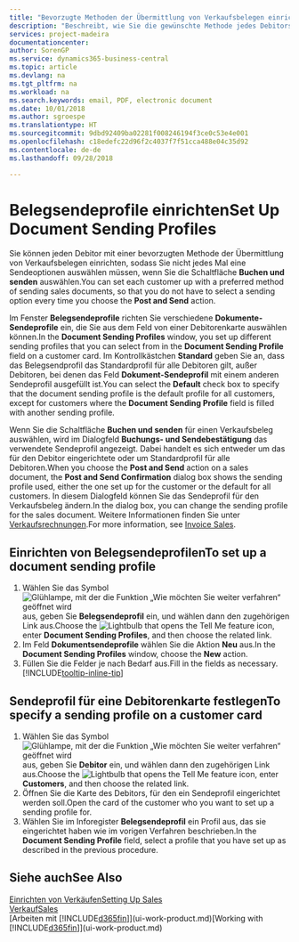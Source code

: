 ```yaml
---
title: "Bevorzugte Methoden der Übermittlung von Verkaufsbelegen einrichten | Microsoft Docs"
description: "Beschreibt, wie Sie die gewünschte Methode jedes Debitors der Übermittlung von Verkaufsbelegen eingerichtet, z Buchen, PDF-Dateien, elektronischer Beleg, usw."
services: project-madeira
documentationcenter: 
author: SorenGP
ms.service: dynamics365-business-central
ms.topic: article
ms.devlang: na
ms.tgt_pltfrm: na
ms.workload: na
ms.search.keywords: email, PDF, electronic document
ms.date: 10/01/2018
ms.author: sgroespe
ms.translationtype: HT
ms.sourcegitcommit: 9dbd92409ba02281f008246194f3ce0c53e4e001
ms.openlocfilehash: c18edefc22d96f2c4037f7f51cca488e04c35d92
ms.contentlocale: de-de
ms.lasthandoff: 09/28/2018

---
```

# <a name="set-up-document-sending-profiles"></a><span data-ttu-id="55496-103">Belegsendeprofile einrichten</span><span class="sxs-lookup"><span data-stu-id="55496-103">Set Up Document Sending Profiles</span></span>
<span data-ttu-id="55496-104">Sie können jeden Debitor mit einer bevorzugten Methode der Übermittlung von Verkaufsbelegen einrichten, sodass Sie nicht jedes Mal eine Sendeoptionen auswählen müssen, wenn Sie die Schaltfläche **Buchen und senden** auswählen.</span><span class="sxs-lookup"><span data-stu-id="55496-104">You can set each customer up with a preferred method of sending sales documents, so that you do not have to select a sending option every time you choose the **Post and Send** action.</span></span>

<span data-ttu-id="55496-105">Im Fenster **Belegsendeprofile** richten Sie verschiedene **Dokumente-Sendeprofile** ein, die Sie aus dem Feld von einer Debitorenkarte auswählen können.</span><span class="sxs-lookup"><span data-stu-id="55496-105">In the **Document Sending Profiles** window, you set up different sending profiles that you can select from in the **Document Sending Profile** field on a customer card.</span></span> <span data-ttu-id="55496-106">Im Kontrollkästchen **Standard** geben Sie an, dass das Belegsendprofil das Standardprofil für alle Debitoren gilt, außer Debitoren, bei denen das Feld **Dokument-Sendeprofil** mit einem anderen Sendeprofil ausgefüllt ist.</span><span class="sxs-lookup"><span data-stu-id="55496-106">You can select the **Default** check box to specify that the document sending profile is the default profile for all customers, except for customers where the **Document Sending Profile** field is filled with another sending profile.</span></span>

<span data-ttu-id="55496-107">Wenn Sie die Schaltfläche **Buchen und senden** für einen Verkaufsbeleg auswählen, wird im Dialogfeld **Buchungs- und Sendebestätigung** das verwendete Sendeprofil angezeigt. Dabei handelt es sich entweder um das für den Debitor eingerichtete oder um Standardprofil für alle Debitoren.</span><span class="sxs-lookup"><span data-stu-id="55496-107">When you choose the **Post and Send** action on a sales document, the **Post and Send Confirmation** dialog box shows the sending profile used, either the one set up for the customer or the default for all customers.</span></span> <span data-ttu-id="55496-108">In diesem Dialogfeld können Sie das Sendeprofil für den Verkaufsbeleg ändern.</span><span class="sxs-lookup"><span data-stu-id="55496-108">In the dialog box, you can change the sending profile for the sales document.</span></span> <span data-ttu-id="55496-109">Weitere Informationen finden Sie unter [Verkaufsrechnungen](sales-how-invoice-sales.md).</span><span class="sxs-lookup"><span data-stu-id="55496-109">For more information, see [Invoice Sales](sales-how-invoice-sales.md).</span></span>

## <a name="to-set-up-a-document-sending-profile"></a><span data-ttu-id="55496-110">Einrichten von Belegsendeprofilen</span><span class="sxs-lookup"><span data-stu-id="55496-110">To set up a document sending profile</span></span>
1. <span data-ttu-id="55496-111">Wählen Sie das Symbol ![Glühlampe, mit der die Funktion „Wie möchten Sie weiter verfahren“ geöffnet wird](media/ui-search/search_small.png "Wie möchten Sie weiter verfahren?") aus, geben Sie **Belegsendeprofil** ein, und wählen dann den zugehörigen Link aus.</span><span class="sxs-lookup"><span data-stu-id="55496-111">Choose the ![Lightbulb that opens the Tell Me feature](media/ui-search/search_small.png "Tell me what you want to do") icon, enter **Document Sending Profiles**, and then choose the related link.</span></span>
2. <span data-ttu-id="55496-112">Im Feld **Dokumentsendeprofile** wählen Sie die Aktion **Neu** aus.</span><span class="sxs-lookup"><span data-stu-id="55496-112">In the **Document Sending Profiles** window, choose the **New** action.</span></span>
3. <span data-ttu-id="55496-113">Füllen Sie die Felder je nach Bedarf aus.</span><span class="sxs-lookup"><span data-stu-id="55496-113">Fill in the fields as necessary.</span></span> [!INCLUDE[tooltip-inline-tip](includes/tooltip-inline-tip_md.md)]

## <a name="to-specify-a-sending-profile-on-a-customer-card"></a><span data-ttu-id="55496-114">Sendeprofil für eine Debitorenkarte festlegen</span><span class="sxs-lookup"><span data-stu-id="55496-114">To specify a sending profile on a customer card</span></span>
1. <span data-ttu-id="55496-115">Wählen Sie das Symbol ![Glühlampe, mit der die Funktion „Wie möchten Sie weiter verfahren“ geöffnet wird](media/ui-search/search_small.png "Wie möchten Sie weiter verfahren?") aus, geben Sie **Debitor** ein, und wählen dann den zugehörigen Link aus.</span><span class="sxs-lookup"><span data-stu-id="55496-115">Choose the ![Lightbulb that opens the Tell Me feature](media/ui-search/search_small.png "Tell me what you want to do") icon, enter **Customers**, and then choose the related link.</span></span>
2. <span data-ttu-id="55496-116">Öffnen Sie die Karte des Debitors, für den ein Sendeprofil eingerichtet werden soll.</span><span class="sxs-lookup"><span data-stu-id="55496-116">Open the card of the customer who you want to set up a sending profile for.</span></span>
3. <span data-ttu-id="55496-117">Wählen Sie im Inforegister **Belegsendeprofil** ein Profil aus, das sie eingerichtet haben wie im vorigen Verfahren beschrieben.</span><span class="sxs-lookup"><span data-stu-id="55496-117">In the **Document Sending Profile** field, select a profile that you have set up as described in the previous procedure.</span></span>

## <a name="see-also"></a><span data-ttu-id="55496-118">Siehe auch</span><span class="sxs-lookup"><span data-stu-id="55496-118">See Also</span></span>
[<span data-ttu-id="55496-119">Einrichten von Verkäufen</span><span class="sxs-lookup"><span data-stu-id="55496-119">Setting Up Sales</span></span>](sales-setup-sales.md)  
[<span data-ttu-id="55496-120">Verkauf</span><span class="sxs-lookup"><span data-stu-id="55496-120">Sales</span></span>](sales-manage-sales.md)  
<span data-ttu-id="55496-121">[Arbeiten mit [!INCLUDE[d365fin](includes/d365fin_md.md)]](ui-work-product.md)</span><span class="sxs-lookup"><span data-stu-id="55496-121">[Working with [!INCLUDE[d365fin](includes/d365fin_md.md)]](ui-work-product.md)</span></span>

